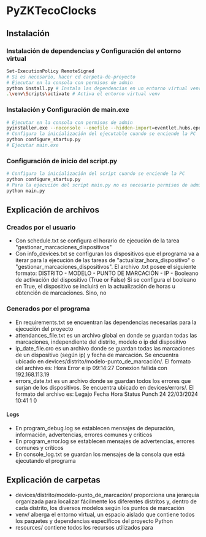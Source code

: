 # PyZKTecoClocks

## Instalación

### Instalación de dependencias y Configuración del entorno virtual

```bash
Set-ExecutionPolicy RemoteSigned
# Si es necesario, hacer cd carpeta-de-proyecto
# Ejecutar en la consola con permisos de admin
python install.py # Instala las dependencias en un entorno virtual venv
.\venv\Scripts\activate # Activa el entorno virtual venv
```

### Instalación y Configuración de main.exe

```bash
# Ejecutar en la consola con permisos de admin
pyinstaller.exe --noconsole --onefile --hidden-import=eventlet.hubs.epolls --hidden-import=eventlet.hubs.kqueue --hidden-import=eventlet.hubs.selects --hidden-import=dns --hidden-import=dns.dnssec --hidden-import=dns.e164 --hidden-import=dns.hash --hidden-import=dns.namedict --hidden-import=dns.tsigkeyring --hidden-import=dns.update --hidden-import=dns.version --hidden-import=dns.zone --hidden-import=dns.versioned -n "Reloj de Asistencias" -i "resources/fingerprint.ico" --add-data "resources/system_tray/*;resources/system_tray" --log-level=DEBUG --debug all main.py
# Configura la inicialización del ejecutable cuando se enciende la PC
python configure_startup.py
# Ejecutar main.exe
```

### Configuración de inicio del script.py

```bash
# Configura la inicialización del script cuando se enciende la PC
python configure_startup.py
# Para la ejecución del script main.py no es necesario permisos de admin, sí '.\venv\Scrs\activate'
python main.py
```

## Explicación de archivos

### Creados por el usuario

-   Con schedule.txt se configura el horario de ejecución de la tarea "gestionar_marcaciones_dispositivos"
-   Con info_devices.txt se configuran los dispositivos que el programa va a iterar para la ejecución de las tareas de "actualizar_hora_dispositivo" o "gestionar_marcaciones_dispositivos". El archivo .txt posee el siguiente formato:
    DISTRITO - MODELO - PUNTO DE MARCACIÓN - IP - Booleano de activación del dispositivo (True or False)
    Si se configura el booleano en True, el dispositivo se incluirá en la actualización de horas u obtención de marcaciones. Sino, no

### Generados por el programa

-   En requirements.txt se encuentran las dependencias necesarias para la ejecución del proyecto
-   attendances_file.txt es un archivo global en donde se guardan todas las marcaciones, independiente del distrito, modelo o ip del dispositivo
-   ip_date_file.cro es un archivo donde se guardan todas las marcaciones de un dispositivo (según ip) y fecha de marcación. Se encuentra ubicado en devices/distrito/modelo-punto_de_marcación/. El formato del archivo es:
    Hora Error e ip
    09:14:27 Conexion fallida con 192.168.113.19
-   errors_date.txt es un archivo donde se guardan todos los errores que surjan de los dispositivos. Se encuentra ubicado en devices/errors/. El formato del archivo es:
    Legajo Fecha Hora Status Punch
    24 22/03/2024 10:41 1 0

#### Logs

-   En program_debug.log se establecen mensajes de depuración, información, advertencias, errores comunes y críticos
-   En program_error.log se establecen mensajes de advertencias, errores comunes y críticos
-   En console_log.txt se guardan los mensajes de la consola que está ejecutando el programa

## Explicación de carpetas

-   devices/distrito/modelo-punto_de_marcación/ proporciona una jerarquía organizada para localizar fácilmente los diferentes distritos y, dentro de cada distrito, los diversos modelos según los puntos de marcación
-   venv/ alberga el entorno virtual, un espacio aislado que contiene todos los paquetes y dependencias específicos del proyecto Python
-   resources/ contiene todos los recursos utilizados para
